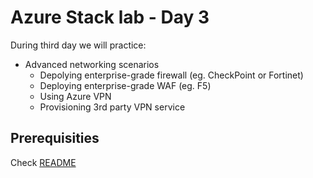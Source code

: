 # Azure Stack lab - Day 3
During third day we will practice:
- Advanced networking scenarios
  - Depolying enterprise-grade firewall (eg. CheckPoint or Fortinet)
  - Deploying enterprise-grade WAF (eg. F5)
  - Using Azure VPN
  - Provisioning 3rd party VPN service

## Prerequisities
Check [README](./README.md)

